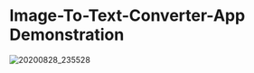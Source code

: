 # Image-To-Text-Converter-App Demonstration
![20200828_235528](https://user-images.githubusercontent.com/59610398/91603594-e3831a00-e98a-11ea-9bfe-3b6586ab72a1.gif)
